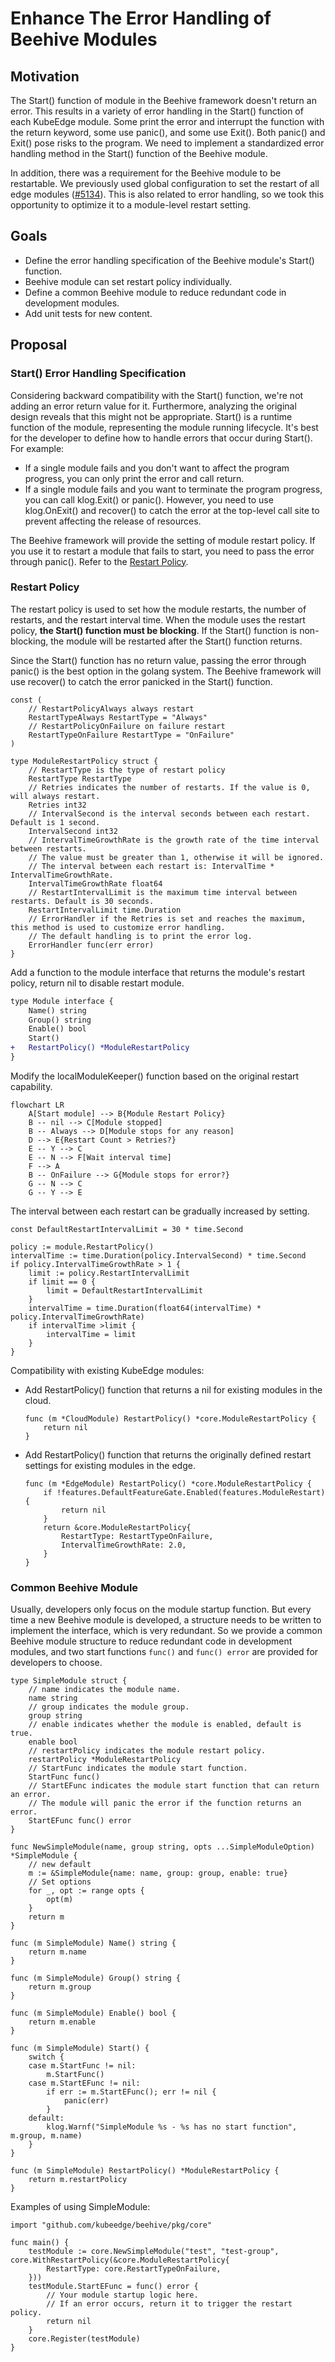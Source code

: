 # Enhance The Error Handling of Beehive Modules

## Motivation

The Start() function of module in the Beehive framework doesn't return an error. This results in a variety of error handling in the Start() function of each KubeEdge module. Some print the error and interrupt the function with the return keyword, some use panic(), and some use Exit(). Both panic() and Exit() pose risks to the program. We need to implement a standardized error handling method in the Start() function of the Beehive module.

In addition, there was a requirement for the Beehive module to be restartable. We previously used global configuration to set the restart of all edge modules ([#5134](https://github.com/kubeedge/kubeedge/issues/5134)). This is also related to error handling, so we took this opportunity to optimize it to a module-level restart setting.


## Goals

- Define the error handling specification of the Beehive module's Start() function.
- Beehive module can set restart policy individually.
- Define a common Beehive module to reduce redundant code in development modules.
- Add unit tests for new content.


## Proposal

### Start() Error Handling Specification

Considering backward compatibility with the Start() function, we're not adding an error return value for it.
Furthermore, analyzing the original design reveals that this might not be appropriate.
Start() is a runtime function of the module, representing the module running lifecycle.
It's best for the developer to define how to handle errors that occur during Start().
For example:
- If a single module fails and you don't want to affect the program progress, you can only print the error and call return.
- If a single module fails and you want to terminate the program progress, you can call klog.Exit() or panic(). However, you need to use klog.OnExit() and recover() to catch the error at the top-level call site to prevent affecting the release of resources.

The Beehive framework will provide the setting of module restart policy.
If you use it to restart a module that fails to start, you need to pass the error through panic(). Refer to the [Restart Policy](#restart-policy).


### Restart Policy

The restart policy is used to set how the module restarts, the number of restarts, and the restart interval time.
When the module uses the restart policy, **the Start() function must be blocking**.
If the Start() function is non-blocking, the module will be restarted after the Start() function returns.

Since the Start() function has no return value, passing the error through panic() is the best option in the golang system.
The Beehive framework will use recover() to catch the error panicked in the Start() function.

```golang
const (
    // RestartPolicyAlways always restart
    RestartTypeAlways RestartType = "Always"
    // RestartPolicyOnFailure on failure restart
    RestartTypeOnFailure RestartType = "OnFailure"
)

type ModuleRestartPolicy struct {
    // RestartType is the type of restart policy
    RestartType RestartType
    // Retries indicates the number of restarts. If the value is 0, will always restart.
    Retries int32
    // IntervalSecond is the interval seconds between each restart. Default is 1 second.
    IntervalSecond int32
    // IntervalTimeGrowthRate is the growth rate of the time interval between restarts.
    // The value must be greater than 1, otherwise it will be ignored.
    // The interval between each restart is: IntervalTime * IntervalTimeGrowthRate.
    IntervalTimeGrowthRate float64
    // RestartIntervalLimit is the maximum time interval between restarts. Default is 30 seconds.
    RestartIntervalLimit time.Duration
    // ErrorHandler if the Retries is set and reaches the maximum, this method is used to customize error handling.
    // The default handling is to print the error log.
    ErrorHandler func(err error)
}
```

Add a function to the module interface that returns the module's restart policy, return nil to disable restart module.
```diff
type Module interface {
    Name() string
    Group() string
    Enable() bool
    Start()
+   RestartPolicy() *ModuleRestartPolicy
}
```

Modify the localModuleKeeper() function based on the original restart capability.
```mermaid
flowchart LR
    A[Start module] --> B{Module Restart Policy}
    B -- nil --> C[Module stopped]
    B -- Always --> D[Module stops for any reason]
    D --> E{Restart Count > Retries?}
    E -- Y --> C
    E -- N --> F[Wait interval time]
    F --> A
    B -- OnFailure --> G{Module stops for error?}
    G -- N --> C
    G -- Y --> E
```

The interval between each restart can be gradually increased by setting.
```golang
const DefaultRestartIntervalLimit = 30 * time.Second

policy := module.RestartPolicy()
intervalTime := time.Duration(policy.IntervalSecond) * time.Second
if policy.IntervalTimeGrowthRate > 1 {
    limit := policy.RestartIntervalLimit
    if limit == 0 {
        limit = DefaultRestartIntervalLimit
    }
    intervalTime = time.Duration(float64(intervalTime) * policy.IntervalTimeGrowthRate)
    if intervalTime >limit {
        intervalTime = limit
    }
}
```

Compatibility with existing KubeEdge modules:
- Add RestartPolicy() function that returns a nil for existing modules in the cloud.
    ```golang
    func (m *CloudModule) RestartPolicy() *core.ModuleRestartPolicy {
        return nil
    }
    ```
- Add RestartPolicy() function that returns the originally defined restart settings for existing modules in the edge.
    ```golang
    func (m *EdgeModule) RestartPolicy() *core.ModuleRestartPolicy {
        if !features.DefaultFeatureGate.Enabled(features.ModuleRestart) {
            return nil
        }
        return &core.ModuleRestartPolicy{
            RestartType: RestartTypeOnFailure,
            IntervalTimeGrowthRate: 2.0,
        }
    }
    ```

### Common Beehive Module

Usually, developers only focus on the module startup function. 
But every time a new Beehive module is developed, a structure needs to be written to implement the interface, which is very redundant.
So we provide a common Beehive module structure to reduce redundant code in development modules, and two start functions `func()` and `func() error` are provided for developers to choose.

```golang
type SimpleModule struct {
    // name indicates the module name.
    name string
    // group indicates the module group.
    group string
    // enable indicates whether the module is enabled, default is true.
    enable bool
    // restartPolicy indicates the module restart policy.
    restartPolicy *ModuleRestartPolicy
    // StartFunc indicates the module start function.
    StartFunc func()
    // StartEFunc indicates the module start function that can return an error.
    // The module will panic the error if the function returns an error.
    StartEFunc func() error
}

func NewSimpleModule(name, group string, opts ...SimpleModuleOption) *SimpleModule {
    // new default
    m := &SimpleModule{name: name, group: group, enable: true}
    // Set options
    for _, opt := range opts {
        opt(m)
    }
    return m
}

func (m SimpleModule) Name() string {
    return m.name
}

func (m SimpleModule) Group() string {
    return m.group
}

func (m SimpleModule) Enable() bool {
    return m.enable
}

func (m SimpleModule) Start() {
    switch {
    case m.StartFunc != nil:
        m.StartFunc()
    case m.StartEFunc != nil:
        if err := m.StartEFunc(); err != nil {
            panic(err)
        }
    default:
        klog.Warnf("SimpleModule %s - %s has no start function", m.group, m.name)
    }
}

func (m SimpleModule) RestartPolicy() *ModuleRestartPolicy {
    return m.restartPolicy
}
```

Examples of using SimpleModule:
```golang
import "github.com/kubeedge/beehive/pkg/core"

func main() {
    testModule := core.NewSimpleModule("test", "test-group", core.WithRestartPolicy(&core.ModuleRestartPolicy{
        RestartType: core.RestartTypeOnFailure,
    }))
    testModule.StartEFunc = func() error {
        // Your module startup logic here.
        // If an error occurs, return it to trigger the restart policy.
        return nil
    }
    core.Register(testModule)
}
```
